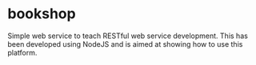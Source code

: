 bookshop
========

Simple web service to teach RESTful web service development.
 This has been developed using NodeJS and is aimed at showing how to use this platform.